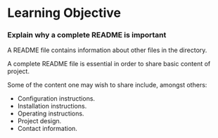 # Learning Objective

### Explain why a complete README is important

A README file contains information about other files in the directory.

A complete README file is essential in order to share basic content of project.

Some of the content one may wish to share include, amongst others:
- Configuration instructions.
- Installation instructions.
- Operating instructions.
- Project design.
- Contact information.
